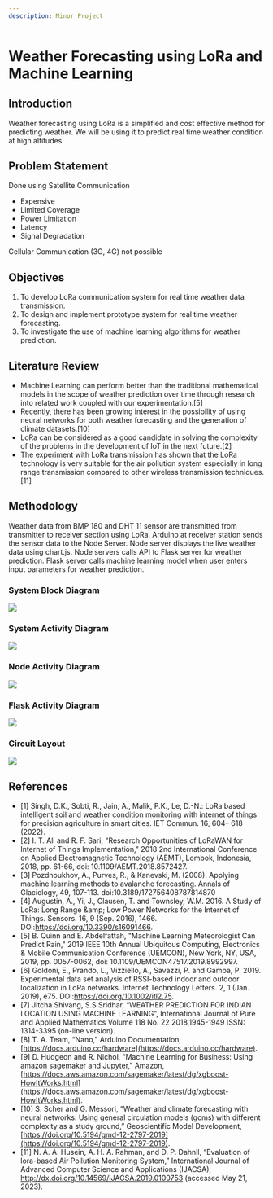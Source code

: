 ```yaml
---
description: Minor Project
---
```


# Weather Forecasting using LoRa and  Machine Learning

## Introduction

Weather forecasting using LoRa is a simplified and cost effective method for predicting weather. We will be using it to predict real time weather condition at high altitudes.

## Problem Statement&#x20;

Done using Satellite Communication&#x20;

* Expensive&#x20;
* Limited Coverage&#x20;
* Power Limitation&#x20;
* Latency&#x20;
* Signal Degradation

Cellular Communication (3G, 4G) not possible

## Objectives

1. To develop LoRa communication system for real time weather data transmission.&#x20;
2. To design and implement prototype system for real time weather forecasting.&#x20;
3. To investigate the use of machine learning algorithms for weather prediction.

## Literature Review

* Machine Learning can perform better than the traditional mathematical models in the scope of weather prediction over time through research into related work coupled with our experimentation.\[5]&#x20;
* Recently, there has been growing interest in the possibility of using neural networks for both weather forecasting and the generation of climate datasets.\[10]&#x20;
* LoRa can be considered as a good candidate in solving the complexity of the problems in the development of IoT in the next future.\[2]
* &#x20;The experiment with LoRa transmission has shown that the LoRa technology is very suitable for the air pollution system especially in long range transmission compared to other wireless transmission techniques.\[11]

## Methodology

Weather data from BMP 180 and DHT 11 sensor are transmitted from transmitter to receiver section using LoRa. Arduino at receiver station sends the sensor data to the Node Server. Node server displays the live weather data using chart.js. Node servers calls API to Flask server for weather prediction. Flask server calls machine learning model when user enters input parameters for weather prediction.

### System Block Diagram

![](.gitbook/assets/image.png)

### System Activity Diagram

![](<.gitbook/assets/image (4).png>)

### Node Activity Diagram

![](<.gitbook/assets/image (5).png>)

### Flask Activity Diagram

![](<.gitbook/assets/image (1).png>)

### Circuit Layout

![](<.gitbook/assets/image (3).png>)

## References

* \[1] Singh, D.K., Sobti, R., Jain, A., Malik, P.K., Le, D.-N.: LoRa based intelligent soil and weather condition monitoring with internet of things for precision agriculture in smart cities. IET Commun. 16, 604– 618 (2022).&#x20;
* \[2] I. T. Ali and R. F. Sari, "Research Opportunities of LoRaWAN for Internet of Things Implementation," 2018 2nd International Conference on Applied Electromagnetic Technology (AEMT), Lombok, Indonesia, 2018, pp. 61-66, doi: 10.1109/AEMT.2018.8572427.
* \[3] Pozdnoukhov, A., Purves, R., & Kanevski, M. (2008). Applying machine learning methods to avalanche forecasting. Annals of Glaciology, 49, 107-113. doi:10.3189/172756408787814870
* \[4] Augustin, A., Yi, J., Clausen, T. and Townsley, W.M. 2016. A Study of LoRa: Long Range \&amp; Low Power Networks for the Internet of Things. Sensors. 16, 9 (Sep. 2016), 1466. DOI:https://doi.org/10.3390/s16091466.
* \[5] B. Quinn and E. Abdelfattah, "Machine Learning Meteorologist Can Predict Rain," 2019 IEEE 10th Annual Ubiquitous Computing, Electronics & Mobile Communication Conference (UEMCON), New York, NY, USA, 2019, pp. 0057-0062, doi: 10.1109/UEMCON47517.2019.8992997.
* \[6] Goldoni, E., Prando, L., Vizziello, A., Savazzi, P. and Gamba, P. 2019. Experimental data set analysis of RSSI-based indoor and outdoor localization in LoRa networks. Internet Technology Letters. 2, 1 (Jan. 2019), e75. DOI:https://doi.org/10.1002/itl2.75.
* \[7] Jitcha Shivang, S.S Sridhar, “WEATHER PREDICTION FOR INDIAN LOCATION USING MACHINE LEARNING”, International Journal of Pure and Applied Mathematics Volume 118 No. 22 2018,1945-1949 ISSN: 1314-3395 (on-line version).
* \[8] T. A. Team, “Nano,” Arduino Documentation, [https://docs.arduino.cc/hardware](https://docs.arduino.cc/hardware).
* \[9] D. Hudgeon and R. Nichol, “Machine Learning for Business: Using amazon sagemaker and Jupyter,” Amazon, [https://docs.aws.amazon.com/sagemaker/latest/dg/xgboost-HowItWorks.html](https://docs.aws.amazon.com/sagemaker/latest/dg/xgboost-HowItWorks.html).
* \[10] S. Scher and G. Messori, “Weather and climate forecasting with neural networks: Using general circulation models (gcms) with different complexity as a study ground,” Geoscientific Model Development, [https://doi.org/10.5194/gmd-12-2797-2019](https://doi.org/10.5194/gmd-12-2797-2019).
* \[11] N. A. A. Husein, A. H. A. Rahman, and D. P. Dahnil, “Evaluation of lora-based Air Pollution Monitoring System,” International Journal of Advanced Computer Science and Applications (IJACSA), http://dx.doi.org/10.14569/IJACSA.2019.0100753 (accessed May 21, 2023).



